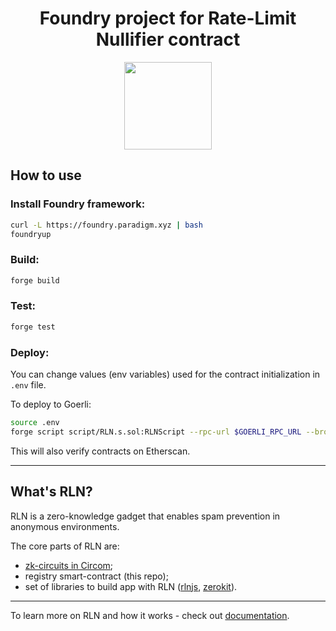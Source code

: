 <h1 align=center>Foundry project for Rate-Limit Nullifier contract</h1>

<p align="center">
    <img src="https://github.com/Rate-Limiting-Nullifier/rln-contracts/workflows/Tests/badge.svg" width="140">
</p>

## How to use

### Install Foundry framework:
```bash
curl -L https://foundry.paradigm.xyz | bash
foundryup
```

### Build:
```bash
forge build
```

### Test:
```bash
forge test
```

### Deploy:

You can change values (env variables) used for 
the contract initialization in `.env` file.

To deploy to Goerli:
```bash
source .env
forge script script/RLN.s.sol:RLNScript --rpc-url $GOERLI_RPC_URL --broadcast --etherscan-api-key <YOUR-API-KEY> --verifier-url https://api-goerli.etherscan.io//api --verify -vvvv --private-key <YOUR-PRIVATE-KEY>
```

This will also verify contracts on Etherscan.

---

## What's RLN?

RLN is a zero-knowledge gadget that enables spam 
prevention in anonymous environments.

The core parts of RLN are:
* [zk-circuits in Circom](https://github.com/Rate-Limiting-Nullifier/circom-rln);
* registry smart-contract (this repo);
* set of libraries to build app with RLN ([rlnjs](https://github.com/Rate-Limiting-Nullifier/rlnjs), [zerokit](https://github.com/vacp2p/zerokit)).

---

To learn more on RLN and how it works - check out [documentation](https://rate-limiting-nullifier.github.io/rln-docs/).
